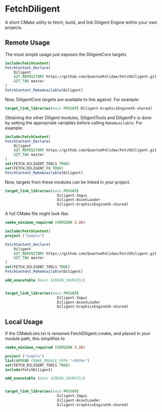 # FetchDiligent
A short CMake utility to fetch, build, and link Diligent Engine within your own projects.

## Remote Usage
The most simple usage just exposes the DiligentCore targets
```CMake
include(FetchContent)
FetchContent_Declare(
    Diligent
    GIT_REPOSITORY https://github.com/QuantumFelidae/FetchDiligent.git
    GIT_TAG master
)
FetchContent_MakeAvailable(Diligent)
```
Now, DiligentCore targets are available to link against. For example:
```CMake
target_link_libraries(main PRIVATE Diligent-GraphicsEngineVk-shared)
```
Obtaining the other Diligent modules, DiligentTools and DiligentFx is done by setting the appropriate variables before calling `MakeAvailable`. For example:

```CMake
include(FetchContent)
FetchContent_Declare(
    Diligent
    GIT_REPOSITORY https://github.com/QuantumFelidae/FetchDiligent.git
    GIT_TAG master
)
set(FETCH_DILIGENT_TOOLS TRUE)
set(FETCH_DILIGENT_FX TRUE)
FetchContent_MakeAvailable(Diligent)
```
Now, targets from these modules can be linked in your project. 
```CMake
target_link_libraries(main PRIVATE 
                        Diligent-Imgui
                        Diligent-AssetLoader 
                        Diligent-GraphicsEngineVk-shared)
```
A full CMake file might look like:

```CMake
cmake_minimum_required (VERSION 3.26)

include(FetchContent)
project ("Sample")

FetchContent_Declare(
    Diligent
    GIT_REPOSITORY https://github.com/QuantumFelidae/FetchDiligent.git
    GIT_TAG master
)
set(FETCH_DILIGENT_TOOLS TRUE)
FetchContent_MakeAvailable(Diligent)

add_executable (main ${MAIN_SOURCES})


target_link_libraries(main PRIVATE 
                        Diligent-Imgui
                        Diligent-AssetLoader 
                        Diligent-GraphicsEngineVk-shared)

```
## Local Usage
If the CMakeLists.txt is renamed FetchDiligent.cmake, and placed in your module path, this simplifies to
```CMake
cmake_minimum_required (VERSION 3.26)

project ("Sample")
list(APPEND CMAKE_MODULE_PATH "<PATH>")
set(FETCH_DILIGENT_TOOLS TRUE)
include(FetchDiligent)

add_executable (main ${MAIN_SOURCES})


target_link_libraries(main PRIVATE 
                        Diligent-Imgui
                        Diligent-AssetLoader 
                        Diligent-GraphicsEngineVk-shared)
```
